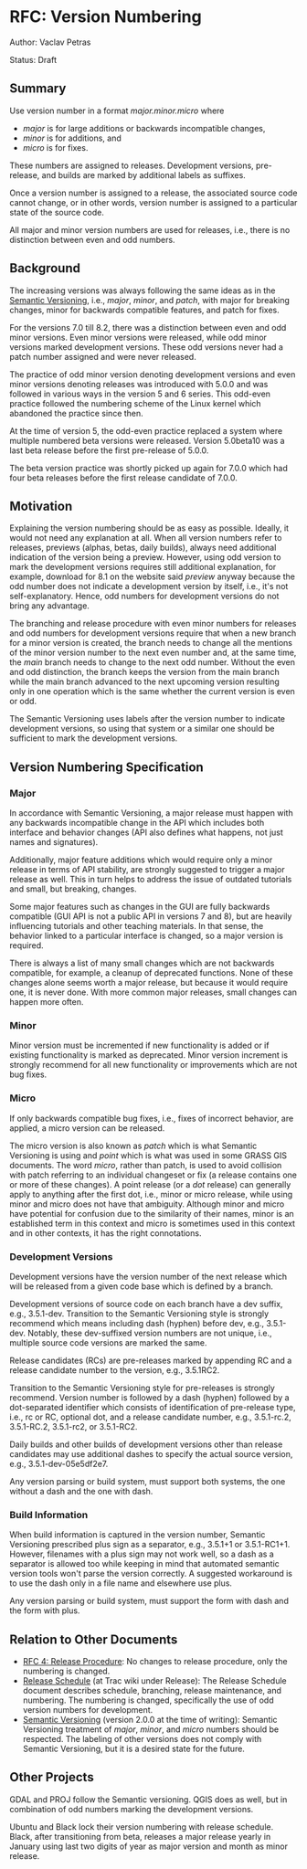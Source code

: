 # RFC: Version Numbering

Author: Vaclav Petras

Status: Draft

## Summary

Use version number in a format _major.minor.micro_ where
- _major_ is for large additions or backwards incompatible changes,
- _minor_ is for additions, and
- _micro_ is for fixes.

These numbers are assigned to releases. Development versions, pre-release,
and builds are marked by additional labels as suffixes.

Once a version number is assigned to a release, the associated source code cannot change,
or in other words, version number is assigned to a particular state of the source code.

All major and minor version numbers are used for releases,
i.e., there is no distinction between even and odd numbers.

## Background

The increasing versions was always following the same ideas as in
the [Semantic Versioning](https://semver.org/),
i.e., _major_, _minor_, and _patch_,
with major for breaking changes, minor for backwards compatible
features, and patch for fixes.

For the versions 7.0 till 8.2, there was a distinction between even
and odd minor versions.
Even minor versions were released, while odd minor versions marked development versions.
These odd versions never had a patch number assigned and were never released.

The practice of odd minor version denoting development versions and even minor versions
denoting releases was introduced with 5.0.0 and was followed in various ways in the
version 5 and 6 series.
This odd-even practice followed the numbering scheme of the Linux kernel
which abandoned the practice since then.

At the time of version 5, the odd-even practice replaced a system where multiple numbered beta
versions were released. Version 5.0beta10 was a last beta release before the first
pre-release of 5.0.0.

The beta version practice was shortly picked up again for 7.0.0 which had four
beta releases before the first release candidate of 7.0.0.

## Motivation

Explaining the version numbering should be as easy as possible.
Ideally, it would not need any explanation at all.
When all version numbers refer to releases, previews (alphas, betas, daily builds),
always need additional indication of the version being a preview.
However, using odd version to mark the development versions requires
still additional explanation, for example, download for 8.1 on the website
said _preview_ anyway because the odd number does not indicate a
development version by itself, i.e., it's not self-explanatory.
Hence, odd numbers for development versions do not bring any advantage.

The branching and release procedure with even minor numbers for releases
and odd numbers for development versions require that when a new branch for
a minor version is created, the branch needs to change all the mentions
of the minor version number to the next even number and, at the same time,
the _main_ branch needs to change to the next odd number.
Without the even and odd distinction, the branch keeps the version from
the main branch while the main branch advanced to the next upcoming version
resulting only in one operation which is the same whether the current version
is even or odd.

The Semantic Versioning uses labels after the version number to indicate development
versions, so using that system or a similar one should be sufficient to mark the
development versions.

## Version Numbering Specification

### Major

In accordance with Semantic Versioning, a major release must happen with
any backwards incompatible change in the API which includes
both interface and behavior changes (API also defines what happens,
not just names and signatures).

Additionally, major feature additions which would require only a minor release in terms of API stability,
are strongly suggested to trigger a major release as well.
This in turn helps to address the issue of outdated tutorials and small, but breaking, changes.

Some major features such as changes in the GUI are fully backwards compatible
(GUI API is not a public API in versions 7 and 8), but are heavily influencing tutorials and
other teaching materials. In that sense, the behavior linked to a particular interface is changed,
so a major version is required.

There is always a list of many small changes which are not backwards compatible,
for example, a cleanup of deprecated functions. None of these changes alone
seems worth a major release, but because it would require one, it is never done.
With more common major releases, small changes can happen more often.

### Minor

Minor version must be incremented if new functionality is added
or if existing functionality is marked as deprecated.
Minor version increment is strongly recommend for all new functionality or improvements
which are not bug fixes.

### Micro

If only backwards compatible bug fixes, i.e., fixes of incorrect behavior, are applied,
a micro version can be released.

The micro version is also known as _patch_ which is what Semantic Versioning is using
and _point_ which is what was used in some GRASS GIS documents.
The word _micro_, rather than patch, is used
to avoid collision with patch referring to an individual changeset or fix
(a release contains one or more of these changes).
A point release (or a _dot_ release) can generally apply to anything after
the first dot, i.e., minor or micro release, while
using minor and micro does not have that ambiguity.
Although minor and micro have potential for confusion due to the
similarity of their names, minor is an established term in this context
and micro is sometimes used in this context and in other contexts,
it has the right connotations.

### Development Versions

Development versions have the version number of the next release which will be released
from a given code base which is defined by a branch.

Development versions of source code on each branch have a dev suffix,
e.g., 3.5.1-dev.
Transition to the Semantic Versioning style is strongly recommend
which means including dash (hyphen) before dev, e.g., 3.5.1-dev.
Notably, these dev-suffixed version numbers are not unique, i.e.,
multiple source code versions are marked the same.

Release candidates (RCs) are pre-releases marked by appending RC and
a release candidate number to the version, e.g., 3.5.1RC2.

Transition to the Semantic Versioning style for pre-releases is strongly recommend.
Version number is followed by a dash (hyphen) followed by a dot-separated identifier
which consists of identification of pre-release type, i.e., rc or RC, optional dot,
and a release candidate number, e.g., 3.5.1-rc.2, 3.5.1-RC.2, 3.5.1-rc2, or 3.5.1-RC2.

Daily builds and other builds of development versions other than release candidates
may use additional dashes to specify the actual source version, e.g.,
3.5.1-dev-05e5df2e7.

Any version parsing or build system, must support both systems, the one without
a dash and the one with dash.

### Build Information

When build information is captured in the version number, Semantic Versioning
prescribed plus sign as a separator, e.g., 3.5.1+1 or 3.5.1-RC1+1.
However, filenames with a plus sign may not work well, so a dash as a separator
is allowed too while keeping in mind that automated semantic version tools
won't parse the version correctly. A suggested workaround is to use the dash
only in a file name and elsewhere use plus.

Any version parsing or build system, must support the form with dash
and the form with plus.

## Relation to Other Documents

* [RFC 4: Release Procedure](https://trac.osgeo.org/grass/wiki/RFC/4_ReleaseProcedure): No changes to release procedure, only the numbering is changed.
* [Release Schedule](https://trac.osgeo.org/grass/wiki/Release/Schedule#Externalreleaseschedules) (at Trac wiki under Release): The Release Schedule document describes schedule, branching, release maintenance, and numbering. The numbering is changed, specifically the use of odd version numbers for development.
* [Semantic Versioning](https://semver.org/) (version 2.0.0 at the time of writing): Semantic Versioning treatment of _major_, _minor_, and _micro_ numbers should be respected. The labeling of other versions does not comply with Semantic Versioning, but it is a desired state for the future.

## Other Projects

GDAL and PROJ follow the Semantic versioning. QGIS does as well, but in combination of odd numbers marking the development versions.

Ubuntu and Black lock their version numbering with release schedule.
Black, after transitioning from beta, releases a major release yearly in January
using last two digits of year as major version and month as minor release.

